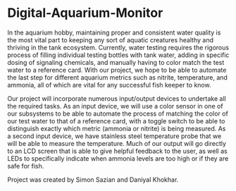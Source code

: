 # Digital-Aquarium-Monitor
In the aquarium hobby, maintaining proper and consistent water quality is the most vital part to keeping any sort of aquatic creatures healthy and thriving in the tank ecosystem. Currently, water testing requires the rigorous process of filling individual testing bottles with tank water, adding in specific dosing of signaling chemicals, and manually having to color match the test water to a reference card. With our project, we hope to be able to automate the last step for different aquarium metrics such as nitrite, temperature, and ammonia, all of which are vital for any successful fish keeper to know.

Our project will incorporate numerous input/output devices to undertake all the required tasks. As an input device, we will use a color sensor in one of our subsystems to be able to automate the process of matching the color of our test water to that of a reference card, with a toggle switch to be able to distinguish exactly which metric (ammonia or nitrite) is being measured. As a second input device, we have stainless steel temperature probe that we will be able to measure the temperature. Much of our output will go directly to an LCD screen that is able to give helpful feedback to the user, as well as LEDs to specifically indicate when ammonia levels are too high or if they are safe for fish. 

Project was created by Simon Sazian and Daniyal Khokhar.
